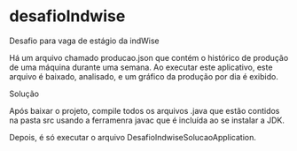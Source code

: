 # desafioIndwise
Desafio para vaga de estágio da indWise

Há um arquivo chamado producao.json que contém o histórico de produção de uma máquina durante uma semana. Ao executar este aplicativo, este arquivo é baixado, analisado, e um gráfico da produção por dia é exibido.

Solução

Após baixar o projeto, compile todos os arquivos .java que estão contidos na pasta src usando a ferramenra javac que é incluída ao se instalar a JDK.

Depois, é só executar o arquivo DesafioIndwiseSolucaoApplication.
